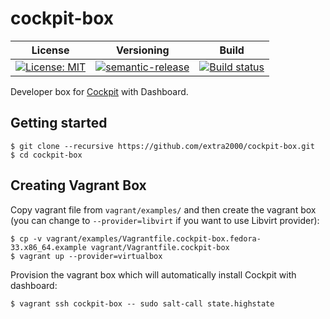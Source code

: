 # cockpit-box

| License | Versioning | Build |
| ------- | ---------- | ----- |
| [![License: MIT](https://img.shields.io/badge/License-MIT-yellow.svg)](https://opensource.org/licenses/MIT) | [![semantic-release](https://img.shields.io/badge/%20%20%F0%9F%93%A6%F0%9F%9A%80-semantic--release-e10079.svg)](https://github.com/semantic-release/semantic-release) | [![Build status](https://ci.appveyor.com/api/projects/status/ib9snsftkpd30k7e/branch/master?svg=true)](https://ci.appveyor.com/project/nikAizuddin/cockpit-box/branch/master) |

Developer box for [Cockpit](https://github.com/cockpit-project/cockpit) with Dashboard.


## Getting started

```
$ git clone --recursive https://github.com/extra2000/cockpit-box.git
$ cd cockpit-box
```


## Creating Vagrant Box

Copy vagrant file from `vagrant/examples/` and then create the vagrant box (you can change to `--provider=libvirt` if you want to use Libvirt provider):
```
$ cp -v vagrant/examples/Vagrantfile.cockpit-box.fedora-33.x86_64.example vagrant/Vagrantfile.cockpit-box
$ vagrant up --provider=virtualbox
```

Provision the vagrant box which will automatically install Cockpit with dashboard:
```
$ vagrant ssh cockpit-box -- sudo salt-call state.highstate
```
